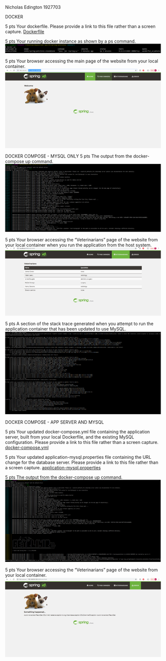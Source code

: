
Nicholas Edington 1927703

DOCKER

5 pts Your dockerfile. Please provide a link to this file rather than a screen capture.
[Dockerfile](Dockerfile)

5 pts Your running docker instance as shown by a ps command.
![Screen Capture #1](images/HW8/Capture2.PNG)

5 pts Your browser accessing the main page of the website from your local container.
![Screen Capture #1](images/HW8/Capture3.PNG)

DOCKER COMPOSE - MYSQL ONLY
5 pts The output from the docker-compose up command.
![Screen Capture #1](images/HW8/Capture4.PNG)

5 pts Your browser accessing the “Veterinarians” page of the website from your local container
when you run the application from the host system.
![Screen Capture #1](images/HW8/Capture5.PNG)

5 pts A section of the stack trace generated when you attempt to run the application
container that has been updated to use MySQL.
![Screen Capture #1](images/HW8/Capture6.PNG)

DOCKER COMPOSE - APP SERVER AND MYSQL

5 pts Your updated docker-compose.yml file containing the application server, built from
your local Dockerfile, and the existing MySQL configuration. Please provide a link
to this file rather than a screen capture.
[docker-compose.yml](docker-compose.yml)

5 pts Your updated application-mysql.properties file containing the URL change for
the database server. Please provide a link to this file rather than a screen capture.
[application-mysql.properties](src/main/resources/application-mysql.properties)

5 pts The output from the docker-compose up command.
![Screen Capture #1](images/HW8/Capture9.PNG)

5 pts Your browser accessing the “Veterinarians” page of the website from your local container.
![Screen Capture #1](images/HW8/Capture10.PNG)
